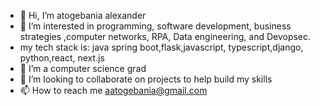 - 👋 Hi, I’m atogebania alexander
- 👀 I’m interested in programming, software development, business strategies ,computer networks, RPA, Data engineering, and Devopsec. 
- my tech stack is: java spring boot,flask,javascript, typescript,django, python,react, next.js
- 🌱 I’m a computer science grad
- 💞️ I’m looking to collaborate on projects to help build my skills
- 📫 How to reach me aatogebania@gmail.com

<!---
atogebaniaalexander/atogebaniaalexander is a ✨ special ✨ repository because its `README.md` (this file) appears on your GitHub profile.
You can click the Preview link to take a look at your changes.
--->

